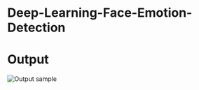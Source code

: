 # Deep-Learning-Face-Emotion-Detection

# Output
![Output sample](https://github.com/medamin001/Deep-Learning-Face-Emotion-Detection/assets/135388428/ef0a06b6-b847-45f0-a25e-7ab6143baa98)
